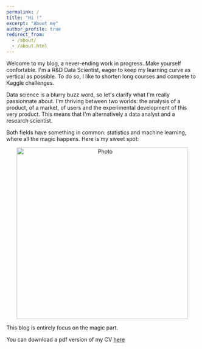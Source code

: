 ```yaml
---
permalink: /
title: "Hi !"
excerpt: "About me"
author_profile: true
redirect_from: 
  - /about/
  - /about.html
---
```


Welcome to my blog, a never-ending work in progress. Make yourself confortable. 
I'm a R&D Data Scientist, eager to keep my learning curve as vertical as possible.
To do so, I like to shorten long courses and compete to Kaggle challenges.

Data science is a blurry buzz word, so let's clarify what I'm really passionnate about.
I'm thriving between two worlds: the analysis of a product, of a market, of users and the experimental development of this very product.
This means that I'm alternatively a data analyst and a research scientist.

Both fields have something in common: statistics and machine learning, where all the magic happens. Here is my sweet spot:

<p align="center">
  <img src="https://vincent-maladiere.github.io/images/sweet_spot.png?raw=true" alt="Photo" style="width: 450px;"/> 
</p>

This blog is entirely focus on the magic part.

You can download a pdf version of my CV [here](https://vincent-maladiere.github.io/files/CV.pdf)



